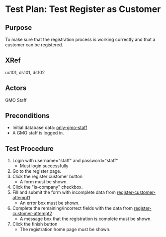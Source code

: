 Test Plan: Test Register as Customer
====================================

## Purpose

To make sure that the registration process is working correctly and that
a customer can be registered.


## XRef

uc101, ds101, ds102


## Actors

GMO Staff


## Preconditions

* Initial database data: [only-gmo-staff](../../../casper/fixtures/only-gmo-staff.yml)
* A GMO staff is logged in.


## Test Procedure

1. Login with username="staff" and password="staff"
    * Must login successfully
2. Go to the register page.
3. Click the register customer button
    * A form must be shown.
4. Click the "is-company" checkbox.
5. Fill and submit the form with incomplete data from [register-customer-attempt1](../../../casper/testdata/register-customer-attempt1.yml)
    * An error box must be shown.
6. Complete the remaining/incorrect fields with the data from [register-customer-attempt2](../../../casper/testdata/register-customer-attempt2.yml)
    * A message box that the registration is complete must be shown.
7. Click the finish button
    * The registration home page must be shown.


